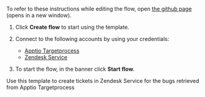 To refer to these instructions while editing the flow, open [the github page](https://github.com/ot4i/app-connect-templates/blob/master/resources/markdown/Create%20tickets%20in%20Zendesk%20Service%20for%20the%20bugs%20retrieved%20from%20Apptio%20Targetprocess_instructions.md) (opens in a new window).

1. Click **Create flow** to start using the template.
2. Connect to the following accounts by using your credentials:
   - [Apptio Targetprocess](https://www.ibm.com/docs/en/app-connect/containers_cd?topic=apps-apptio-targetprocess)
   - [Zendesk Service](https://www.ibm.com/docs/en/app-connect/containers_cd?topic=apps-zendesk-service)
   
3. To start the flow, in the banner click **Start flow**.

Use this template to create tickets in Zendesk Service for the bugs retrieved from Apptio Targetprocess